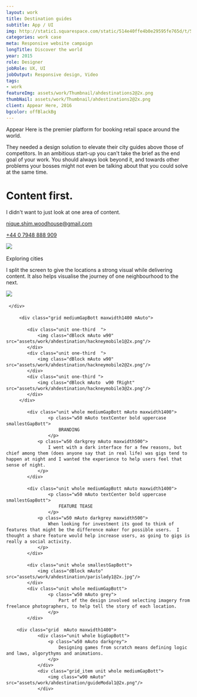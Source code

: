```yaml
---
layout: work
title: Destination guides
subtitle: App / UI
img: http://static1.squarespace.com/static/514e40ffe4b0e29595fe765d/t/5647bbb0e4b072d19f90d5f1/1447541681826/?format=750w
categories: work case
meta: Responsive website campaign
longTitle: Discover the world
year: 2015
role: Designer
jobRole: UX, UI 
jobOutput: Responsive design, Video
tags: 
- work
featureImg: assets/work/Thumbnail/ahdestinations2@2x.png
thumbNail: assets/work/Thumbnail/ahdestinations2@2x.png
client: Appear Here, 2016
bgcolor: offBlackBg
---
```


<div class="wider">
	<div class="grid xl-m-b">
			<div class="unit whole m-m-b s-m-l">
				<p class="w50 s-m-b firstP ghost">
					Appear Here is the premier platform for booking retail space around the world.
				</p>
				<p class=" w50 grey">
					They needed a design solution to elevate their city guides above those of competitors. In an ambitious start-up you can't take the brief as the end goal of your work. You should always look beyond it, and towards other problems your bosses might not even be talking about that you could solve at the same time.
				</p>
			</div> 	
	</div>
</div>

<div class="wider whitebg">
	 <div class="grid maxwidth1400 mAuto xl-m-b"> 
			<div class="unit whole dBlock xl-m-b xl-m-t">
				<h1 class="w50 s-m-l">Content first.</h1>
			</div>	 	
	      <div class="unit one-third s-m-l m-m-t m-m-b">
		      	<p class="">I didn't want to just look at one area of content.  </p>
		      	<p><a href="mailto:nique.shjm.woodhouse@gmail.com">nique.shjm.woodhouse@gmail.com</a> </p>
		      	<p><a href="tel:+4407948888909">+44 0 7948 888 909</a></p>
	      </div>			
	 	<div class="unit whole">
	 		<img class="mediumGapBott dBlock mAuto" src="assets/work/ahdestination/hackneytop1@2x.png"/> 
	 	</div>
			<div class="unit whole bigGapBott">
				<p class="w50 mAuto textCenter bold uppercase smallestGapBott">
					Exploring cities
				</p>
				<p class="w50 mAuto darkgrey maxwidth500">
					I split the screen to give the locations a strong visual while delivering content.  It also helps visualise the journey of one neighbourhood to the next.	
				</p>
			</div> 			 	
</div>

<div class="wider">
	 	<div class="unit whole">
	 		<img class="mediumGapBott dBlock mAuto" src="https://d13yacurqjgara.cloudfront.net/users/40433/screenshots/1748038/userguide__1_.gif"/> 
	 	</div>
			

	 </div>

		 <div class="grid mediumGapBott maxwidth1400 mAuto">

		 	<div class="unit one-third  ">
		 		<img class="dBlock mAuto w90" src="assets/work/ahdestination/hackneymobile1@2x.png"/> 
		 	</div>	
		 	<div class="unit one-third  ">
		 		<img class="dBlock mAuto w90" src="assets/work/ahdestination/hackneymobile2@2x.png"/> 
		 	</div>
		 	<div class="unit one-third ">
		 		<img class="dBlock mAuto  w90 fRight" src="assets/work/ahdestination/hackneymobile3@2x.png"/> 
		 	</div>				 				 	
		 </div> 

		 	<div class="unit whole mediumGapBott mAuto maxwidth1400">
					<p class="w50 mAuto textCenter bold uppercase smallestGapBott">
						BRANDING
					</p>		 		
		 		<p class="w50 darkgrey mAuto maxwidth500">
		 			I went with a dark interface for a few reasons, but chief among them (does anyone say that in real life) was gigs tend to happen at night and I wanted the experience to help users feel that sense of night.
		 		</p>
		 	</div>			 

		 	<div class="unit whole mediumGapBott mAuto maxwidth1400">
					<p class="w50 mAuto textCenter bold uppercase smallestGapBott">
						FEATURE TEASE
					</p>		 		
		 		<p class="w50 mAuto darkgrey maxwidth500">
		 			When looking for investment its good to think of features that might be the difference maker for possible users.  I thought a share feature would help increase users, as going to gigs is really a social activity.
		 		</p>
		 	</div>	
	
		 	<div class="unit whole smallestGapBott">
		 		<img class="dBlock mAuto" src="assets/work/ahdestination/parislady1@2x.jpg"/> 
		 	</div>		
			<div class="unit whole mediumGapBott">
					<p class="w50 mAuto grey">
						Part of the design involved selecting imagery from freelance photographers, to help tell the story of each location. 
					</p>						 		 
			</div>

		<div class="grid  mAuto maxwidth1400">
				<div class="unit whole bigGapBott">
					<p class="w50 mAuto darkgrey">
						Designing games from scratch means defining logic and laws, algorythyms and animations.  
					</p>
				</div> 	
				<div class="grid_item unit whole mediumGapBott">
					<img class="w90 mAuto" src="assets/work/ahdestination/guideModal1@2x.png"/>	
				</div>


	
</div>


</div>
